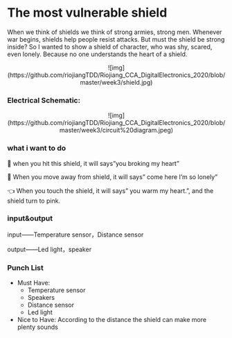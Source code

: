 

# The most vulnerable shield 

When we think of shields we think of strong armies, strong men. Whenever war begins, shields help people resist attacks. But must the shield be strong inside?
So I wanted to show a shield of character, who was shy, scared, even lonely. Because no one understands the heart of a shield.

<p align="center">
![img](https://github.com/riojiangTDD/Riojiang_CCA_DigitalElectronics_2020/blob/master/week3/shield.jpg)
</p >


### Electrical Schematic:
<p align="center">
![img](https://github.com/riojiangTDD/Riojiang_CCA_DigitalElectronics_2020/blob/master/week3/circuit%20diagram.jpeg)
</p >


### what i want to do  

🔪 when you hit this shield, it will says”you broking my heart”

📏 When you move away from shield, it will says” come here I’m so lonely”

👈 When you touch the shield, it will says” you warm my heart.”, and the shield turn to pink.


### input&output
input——Temperature sensor，Distance sensor

output——Led light，speaker


### Punch List
  * Must Have: 
    * Temperature sensor
    * Speakers
    * Distance sensor
    * Led light
  * Nice to Have:
    According to the distance the shield can make more plenty sounds
